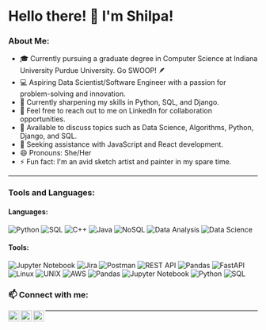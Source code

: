 # Hello there! 👋 I'm Shilpa!

### About Me:

- 🎓 Currently pursuing a graduate degree in Computer Science at Indiana University Purdue University. Go SWOOP! 🪶
- 💻 Aspiring Data Scientist/Software Engineer with a passion for problem-solving and innovation.
- 🌱 Currently sharpening my skills in Python, SQL, and Django.
- 💬 Feel free to reach out to me on LinkedIn for collaboration opportunities.
- 📝 Available to discuss topics such as Data Science, Algorithms, Python, Django, and SQL.
- 🙌 Seeking assistance with JavaScript and React development.
- 😄 Pronouns: She/Her
- ⚡ Fun fact: I'm an avid sketch artist and painter in my spare time.

---

### Tools and Languages:

#### Languages:
<p>
  <img alt="Python" src="https://img.shields.io/badge/Python-3776AB?logo=python&logoColor=white&style=for-the-badge" />
  <img alt="SQL" src="https://img.shields.io/badge/SQL-003B57?logo=sql&logoColor=white&style=for-the-badge" />
  <img alt="C++" src="https://img.shields.io/badge/C++-00599C?logo=c%2B%2B&logoColor=white&style=for-the-badge" />
  <img alt="Java" src="https://img.shields.io/badge/Java-007396?logo=java&logoColor=white&style=for-the-badge" />
  <img alt="NoSQL" src="https://img.shields.io/badge/NoSQL-4DB33D?logo=mongodb&logoColor=white&style=for-the-badge" />
  <img alt="Data Analysis" src="https://img.shields.io/badge/Data_Analysis-2ECC71.svg?style=for-the-badge&logo=data&logoColor=white" />
  <img alt="Data Science" src="https://img.shields.io/badge/Data_Science-F9A03C.svg?style=for-the-badge&logo=science&logoColor=white" />
 </p>
 
#### Tools:
<p>
  <img alt="Jupyter Notebook" src="https://img.shields.io/badge/Jupyter_Notebook-F37626.svg?style=for-the-badge&logo=Jupyter&logoColor=white" />
  <img alt="Jira" src="https://img.shields.io/badge/Jira-0052CC.svg?style=for-the-badge&logo=Jira&logoColor=white" />
  <img alt="Postman" src="https://img.shields.io/badge/Postman-FF6C37.svg?style=for-the-badge&logo=postman&logoColor=white" />
  <img alt="REST API" src="https://img.shields.io/badge/REST_API-FF4949.svg?style=for-the-badge&logo=rest&logoColor=white" />
  <img alt="Pandas" src="https://img.shields.io/badge/Pandas-150458?style=for-the-badge&logo=pandas&logoColor=white" />
  <img alt="FastAPI" src="https://img.shields.io/badge/FastAPI-009688.svg?style=for-the-badge&logo=fastapi&logoColor=white" />
  <img alt="Linux" src="https://img.shields.io/badge/Linux-FCC624.svg?style=for-the-badge&logo=linux&logoColor=black" />
  <img alt="UNIX" src="https://img.shields.io/badge/UNIX-000000.svg?style=for-the-badge&logo=unix&logoColor=white" />
  <img alt="AWS" src="https://img.shields.io/badge/AWS-232F3E.svg?style=for-the-badge&logo=amazon-aws&logoColor=white" />
  <img alt="Pandas" src="https://img.shields.io/badge/Pandas-150458?style=for-the-badge&logo=pandas&logoColor=white" />
  <img alt="Jupyter Notebook" src="https://img.shields.io/badge/Jupyter_Notebook-F37626.svg?style=for-the-badge&logo=Jupyter&logoColor=white" />
  <img alt="Python" src="https://img.shields.io/badge/Python-3776AB?logo=python&logoColor=white&style=for-the-badge" />
  <img alt="SQL" src="https://img.shields.io/badge/SQL-003B57?logo=sql&logoColor=white&style=for-the-badge" />
 </p>


### 📫 Connect with me:

[<img align="left" alt="Shilpa-Gopal | LinkedIn" width="22px" src="https://cdn.jsdelivr.net/npm/simple-icons@v3/icons/linkedin.svg" />][linkedin]
[<img align="left" alt="Shilpa-Gopal | Twitter" width="22px" src="https://cdn.jsdelivr.net/npm/simple-icons@v3/icons/twitter.svg" />][twitter]
[<img align="left" alt="Shilpa-Gopal | Facebook" width="22px" src="https://cdn.jsdelivr.net/npm/simple-icons@v3/icons/facebook.svg" />][facebook]

[twitter]: https://twitter.com/ShilpaGopal
[facebook]: https://www.facebook.com/shilpa.g.39794/
[linkedin]: https://www.linkedin.com/in/shlpgopal

---


     

